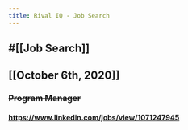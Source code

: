 ```yaml
---
title: Rival IQ - Job Search
---
```


## #[[Job Search]]

## 

## [[October 6th, 2020]]
### ~~Program Manager~~
#### https://www.linkedin.com/jobs/view/1071247945
